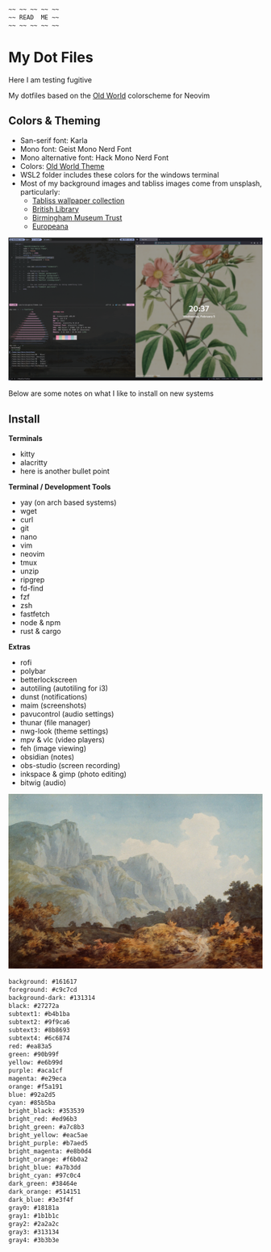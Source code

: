 ```
~~ ~~ ~~ ~~ ~~
~~ READ  ME ~~
~~ ~~ ~~ ~~ ~~
```

# My Dot Files

Here I am testing fugitive

My dotfiles based on the [Old World](https://github.com/dgox16/oldworld.nvim) colorscheme for Neovim

## Colors & Theming

- San-serif font: Karla
- Mono font: Geist Mono Nerd Font
- Mono alternative font: Hack Mono Nerd Font
- Colors: [Old World Theme](https://github.com/dgox16/oldworld.nvim)
- WSL2 folder includes these colors for the windows terminal
- Most of my background images and tabliss images come from unsplash, particularly:
    - [Tabliss wallpaper collection](https://unsplash.com/collections/74420642/victorian)
    - [British Library](https://unsplash.com/@britishlibrary)
    - [Birmingham Museum Trust](https://unsplash.com/@birminghammuseumstrust)
    - [Europeana](https://unsplash.com/@birminghammuseumstrust)

![](images/screencap.png)

Below are some notes on what I like to install on new systems

## Install

**Terminals**

- kitty
- alacritty
- here is another bullet point

**Terminal / Development Tools**

- yay (on arch based systems)
- wget
- curl
- git
- nano
- vim
- neovim
- tmux
- unzip
- ripgrep
- fd-find
- fzf
- zsh
- fastfetch
- node & npm
- rust & cargo

**Extras**

- rofi
- polybar
- betterlockscreen
- autotiling (autotiling for i3)
- dunst (notifications)
- maim (screenshots)
- pavucontrol (audio settings)
- thunar (file manager)
- nwg-look (theme settings)
- mpv & vlc (video players)
- feh (image viewing)
- obsidian (notes)
- obs-studio (screen recording)
- inkspace & gimp (photo editing)
- bitwig (audio)

![](images/landing.jpg)

```
background: #161617
foreground: #c9c7cd
background-dark: #131314
black: #27272a
subtext1: #b4b1ba
subtext2: #9f9ca6
subtext3: #8b8693
subtext4: #6c6874
red: #ea83a5
green: #90b99f
yellow: #e6b99d
purple: #aca1cf
magenta: #e29eca
orange: #f5a191
blue: #92a2d5
cyan: #85b5ba
bright_black: #353539
bright_red: #ed96b3
bright_green: #a7c8b3
bright_yellow: #eac5ae
bright_purple: #b7aed5
bright_magenta: #e8b0d4
bright_orange: #f6b0a2
bright_blue: #a7b3dd
bright_cyan: #97c0c4
dark_green: #38464e
dark_orange: #514151
dark_blue: #3e3f4f
gray0: #18181a
gray1: #1b1b1c
gray2: #2a2a2c
gray3: #313134
gray4: #3b3b3e
```
